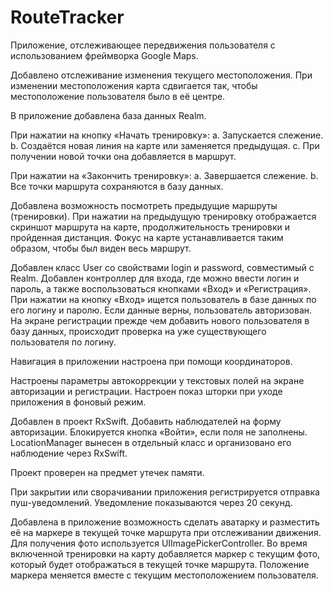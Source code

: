 # RouteTracker
Приложение, отслеживающее передвижения пользователя с использованием фреймворка Google Maps.

Добавлено отслеживание изменения текущего местоположения.
При изменении местоположения карта сдвигается так, чтобы местоположение пользователя было в её центре.

В приложение добавлена база данных Realm.

При нажатии на кнопку «Начать тренировку»:
a. Запускается слежение.
b. Создаётся новая линия на карте или заменяется предыдущая.
c. При получении новой точки она добавляется в маршрут.

При нажатии на «Закончить тренировку»:
a. Завершается слежение.
b. Все точки маршрута сохраняются в базу данных.

Добавлена возможность посмотреть предыдущие маршруты (тренировки).
При нажатии на предыдущую тренировку отображается скриншот маршрута на карте, продолжительность тренировки и пройденная дистанция. Фокус на карте устанавливается таким образом, чтобы был виден весь маршрут.

Добавлен класс User со свойствами login и password, совместимый с Realm.
Добавлен контроллер для входа, где можно ввести логин и пароль, а также воспользоваться кнопками «Вход» и «Регистрация».
При нажатии на кнопку «Вход» ищется пользователь в базе данных по его логину и паролю. Если данные верны, пользователь авторизован.
На экране регистрации прежде чем добавить нового пользователя в базу данных, происходит проверка на уже существующего пользователя по логину.

Навигация в приложении настроена при помощи координаторов.

Настроены параметры автокоррекции у текстовых полей на экране авторизации и регистрации.
Настроен показ шторки при уходе приложения в фоновый режим.

Добавлен в проект RxSwift.
Добавить наблюдателей на форму авторизации. Блокируется кнопка «Войти», если поля не заполнены.
LocationManager вынесен в отдельный класс и организовано его наблюдение через RxSwift.

Проект проверен на предмет утечек памяти.

При закрытии или сворачивании приложения регистрируется отправка пуш-уведомлений. Уведомление показываются через 20 секунд.

Добавлена в приложение возможность сделать аватарку и разместить её на маркере в текущей точке маршрута при отслеживании движения.
Для получения фото используется UIImagePickerController.
Во время включенной тренировки на карту добавляется маркер с текущим фото, который будет отображаться в текущей точке маршрута. Положение маркера меняется вместе с текущим местоположением пользователя.

